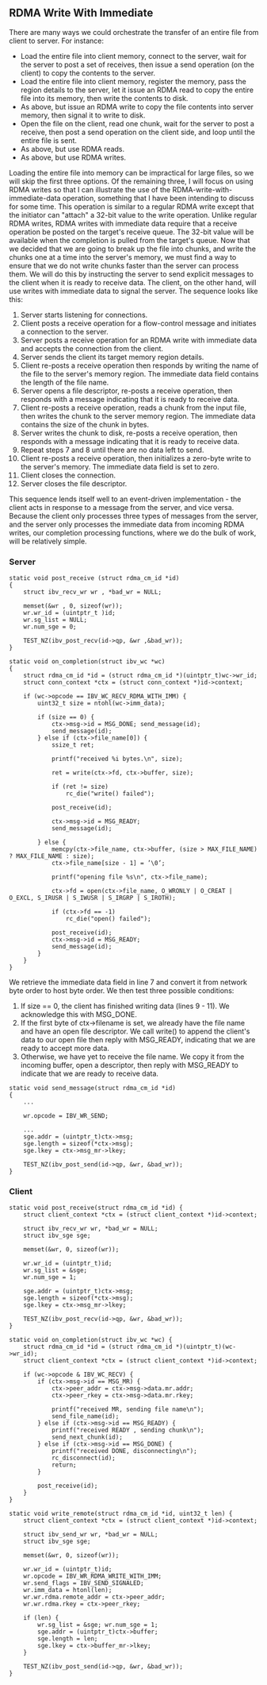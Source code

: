 ## RDMA Write With Immediate

There are many ways we could orchestrate the transfer of an entire file from client to server. For instance:
- Load the entire file into client memory, connect to the server, wait for the server to post a set of receives, then issue a send operation (on the client) to copy the contents to the server.
- Load the entire file into client memory, register the memory, pass the region details to the server, let it issue an RDMA read to copy the entire file into its memory, then write the contents to disk.
- As above, but issue an RDMA write to copy the file contents into server memory, then signal it to write to disk.
- Open the file on the client, read one chunk, wait for the server to post a receive, then post a send operation on the client side, and loop until the entire file is sent.
- As above, but use RDMA reads.
- As above, but use RDMA writes.

Loading the entire file into memory can be impractical for large files, so we will skip the first three options. Of the remaining three, I will focus on using RDMA writes so that I can illustrate the use of the RDMA-write-with-immediate-data operation, something that I have been intending to discuss for some time. This operation is similar to a regular RDMA write except that the initiator can "attach" a 32-bit value to the write operation. Unlike regular RDMA writes, RDMA writes with immediate data require that a receive operation be posted on the target's receive queue. The 32-bit value will be available when the completion is pulled from the target's queue.
Now that we decided that we are going to break up the file into chunks, and write the chunks one at a time into the server's memory, we must find a way to ensure that we do not write chunks faster than the server can process them. We will do this by instructing the server to send explicit messages to the client when it is ready to receive data. The client, on the other hand, will use writes with immediate data to signal the server. The sequence looks like this:

1. Server starts listening for connections.
2. Client posts a receive operation for a flow-control message and initiates a connection to the server.
3. Server posts a receive operation for an RDMA write with immediate data and accepts the connection from the client.
4. Server sends the client its target memory region details.
5. Client re-posts a receive operation then responds by writing the name of the file to the server's memory region. The immediate data field contains the length of the file name.
6. Server opens a file descriptor, re-posts a receive operation, then responds with a message indicating that it is ready to receive data.
7. Client re-posts a receive operation, reads a chunk from the input file, then writes the chunk to the server memory region. The immediate data contains the size of the chunk in bytes.
8. Server writes the chunk to disk, re-posts a receive operation, then responds with a message indicating that it is ready to receive data.
9. Repeat steps 7 and 8 until there are no data left to send.
10. Client re-posts a receive operation, then initializes a zero-byte write to the server's memory. The immediate data field is set to zero.
11. Client closes the connection.
12. Server closes the file descriptor.


This sequence lends itself well to an event-driven implementation - the client acts in response to a message from the server, and vice versa. Because the client only processes three types of messages from the server, and the server only processes the immediate data from incoming RDMA writes, our completion processing functions, where we do the bulk of work, will be relatively simple.

### Server
```
static void post_receive (struct rdma_cm_id *id)
{
	struct ibv_recv_wr wr , *bad_wr = NULL;

	memset(&wr , 0, sizeof(wr));
	wr.wr_id = (uintptr_t )id;
	wr.sg_list = NULL;
	wr.num_sge = 0;

	TEST_NZ(ibv_post_recv(id->qp, &wr ,&bad_wr));
}
```

```
static void on_completion(struct ibv_wc *wc)
{
	struct rdma_cm_id *id = (struct rdma_cm_id *)(uintptr_t)wc->wr_id;
	struct conn_context *ctx = (struct conn_context *)id->context;

	if (wc->opcode == IBV_WC_RECV_RDMA_WITH_IMM) {
		uint32_t size = ntohl(wc->imm_data);

		if (size == 0) {
			ctx->msg->id = MSG_DONE; send_message(id);
			send_message(id);
		} else if (ctx->file_name[0]) {
			ssize_t ret;
			
			printf("received %i bytes.\n", size);

			ret = write(ctx->fd, ctx->buffer, size);

			if (ret != size)
				rc_die("write() failed");

			post_receive(id);

			ctx->msg->id = MSG_READY;
			send_message(id);

		} else {
			memcpy(ctx->file_name, ctx->buffer, (size > MAX_FILE_NAME) ? MAX_FILE_NAME : size);
			ctx->file_name[size - 1] = ’\0’;

			printf("opening file %s\n", ctx->file_name);

			ctx->fd = open(ctx->file_name, O_WRONLY | O_CREAT | O_EXCL, S_IRUSR | S_IWUSR | S_IRGRP | S_IROTH);	

			if (ctx->fd == -1)
				rc_die("open() failed");

			post_receive(id);
			ctx->msg->id = MSG_READY;
			send_message(id); 
		}
	}
}
```
We retrieve the immediate data field in line 7 and convert it from network byte order to host byte order. We then test three possible conditions:

1. If size == 0, the client has finished writing data (lines 9 - 11). We acknowledge this with MSG_DONE.
2. If the first byte of ctx->filename is set, we already have the file name and have an open file descriptor. We call write() to append the client's data to our open file then reply with MSG_READY, indicating that we are ready to accept more data.
3. Otherwise, we have yet to receive the file name. We copy it from the incoming buffer, open a descriptor, then reply with MSG_READY to indicate that we are ready to receive data.

```
static void send_message(struct rdma_cm_id *id)
{
	...
	
	wr.opcode = IBV_WR_SEND;
	
	...
	sge.addr = (uintptr_t)ctx->msg;
	sge.length = sizeof(*ctx->msg);
	sge.lkey = ctx->msg_mr->lkey;

	TEST_NZ(ibv_post_send(id->qp, &wr, &bad_wr));
}
```

### Client
```
static void post_receive(struct rdma_cm_id *id) {
	struct client_context *ctx = (struct client_context *)id->context;

	struct ibv_recv_wr wr, *bad_wr = NULL;
	struct ibv_sge sge;

	memset(&wr, 0, sizeof(wr));

	wr.wr_id = (uintptr_t)id;
	wr.sg_list = &sge;
	wr.num_sge = 1;

	sge.addr = (uintptr_t)ctx->msg;
	sge.length = sizeof(*ctx->msg);
	sge.lkey = ctx->msg_mr->lkey;

	TEST_NZ(ibv_post_recv(id->qp, &wr, &bad_wr));
}
```

```
static void on_completion(struct ibv_wc *wc) {
	struct rdma_cm_id *id = (struct rdma_cm_id *)(uintptr_t)(wc->wr_id);
	struct client_context *ctx = (struct client_context *)id->context;

	if (wc->opcode & IBV_WC_RECV) {
		if (ctx->msg->id == MSG_MR) {
			ctx->peer_addr = ctx->msg->data.mr.addr;
			ctx->peer_rkey = ctx->msg->data.mr.rkey;

			printf("received MR, sending file name\n");
			send_file_name(id);
		} else if (ctx->msg->id == MSG_READY) {
			printf("received READY , sending chunk\n");
			send_next_chunk(id);
		} else if (ctx->msg->id == MSG_DONE) {
			printf("received DONE, disconnecting\n");
			rc_disconnect(id);
			return;
		}

		post_receive(id);
	}
}
```

```
static void write_remote(struct rdma_cm_id *id, uint32_t len) {
	struct client_context *ctx = (struct client_context *)id->context;

	struct ibv_send_wr wr, *bad_wr = NULL;
	struct ibv_sge sge;

	memset(&wr, 0, sizeof(wr));

	wr.wr_id = (uintptr_t)id;
	wr.opcode = IBV_WR_RDMA_WRITE_WITH_IMM;
	wr.send_flags = IBV_SEND_SIGNALED;
	wr.imm_data = htonl(len);
	wr.wr.rdma.remote_addr = ctx->peer_addr;
	wr.wr.rdma.rkey = ctx->peer_rkey;

	if (len) {
		wr.sg_list = &sge; wr.num_sge = 1;
		sge.addr = (uintptr_t)ctx->buffer;
		sge.length = len;
		sge.lkey = ctx->buffer_mr->lkey;
	}

	TEST_NZ(ibv_post_send(id->qp, &wr, &bad_wr));
}
```